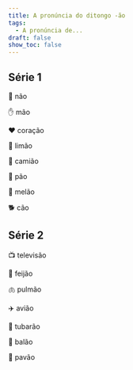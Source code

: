 ```yaml
---
title: A pronúncia do ditongo -ão
tags:
  - A pronúncia de...
draft: false
show_toc: false
---
```

## Série 1

<e-moji> 🙅 </e-moji> não

<e-moji> ✋ </e-moji> mão

<e-moji> ❤️ </e-moji> coração

<e-moji> 🍋 </e-moji> limão

<e-moji> 🚛 </e-moji> camião

<e-moji> 🍞 </e-moji>  pão

<e-moji> 🍈 </e-moji> melão

<e-moji> 🐕 </e-moji> cão

## Série 2

<e-moji> 📺 </e-moji> televisão

<e-moji> 🫘 </e-moji> feijão

<e-moji> 🫁 </e-moji> pulmão

<e-moji> ✈️ </e-moji> avião

<e-moji> 🦈 </e-moji> tubarão

<e-moji> 🎈 </e-moji> balão

<e-moji> 🦚 </e-moji> pavão
